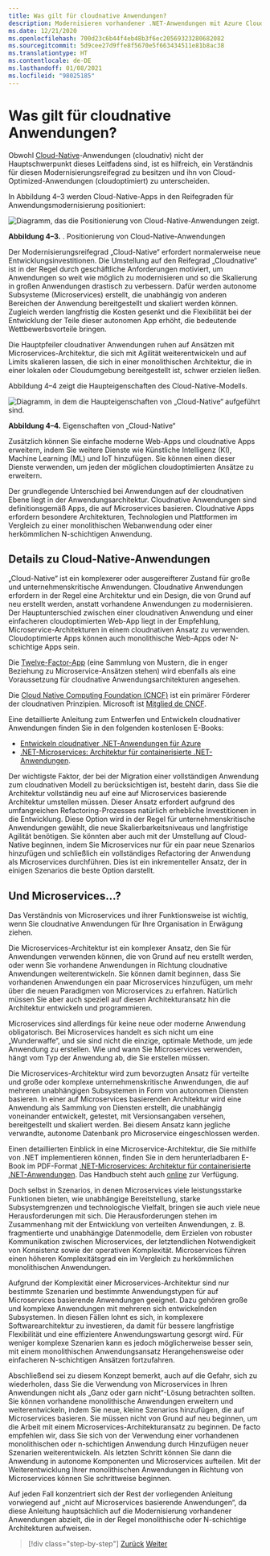 ```yaml
---
title: Was gilt für cloudnative Anwendungen?
description: Modernisieren vorhandener .NET-Anwendungen mit Azure Cloud und Windows-Containern | Was gilt für cloudnative Anwendungen?
ms.date: 12/21/2020
ms.openlocfilehash: 700d23c6b44f4eb48b3f6ec20569323280682082
ms.sourcegitcommit: 5d9cee27d9ffe8f5670e5f663434511e81b8ac38
ms.translationtype: HT
ms.contentlocale: de-DE
ms.lasthandoff: 01/08/2021
ms.locfileid: "98025185"
---
```

# <a name="what-about-cloud-native-applications"></a>Was gilt für cloudnative Anwendungen?

Obwohl [Cloud-Native](https://azure.microsoft.com/overview/cloudnative/)-Anwendungen (cloudnativ) nicht der Hauptschwerpunkt dieses Leitfadens sind, ist es hilfreich, ein Verständnis für diesen Modernisierungsreifegrad zu besitzen und ihn von Cloud-Optimized-Anwendungen (cloudoptimiert) zu unterscheiden.

In Abbildung 4–3 werden Cloud-Native-Apps in den Reifegraden für Anwendungsmodernisierung positioniert:

![Diagramm, das die Positionierung von Cloud-Native-Anwendungen zeigt.](./media/what-about-cloud-native-applications/positioning-cloud-native-applications.png)

**Abbildung 4–3.** . Positionierung von Cloud-Native-Anwendungen

Der Modernisierungsreifegrad „Cloud-Native“ erfordert normalerweise neue Entwicklungsinvestitionen. Die Umstellung auf den Reifegrad „Cloudnative“ ist in der Regel durch geschäftliche Anforderungen motiviert, um Anwendungen so weit wie möglich zu modernisieren und so die Skalierung in großen Anwendungen drastisch zu verbessern. Dafür werden autonome Subsysteme (Microservices) erstellt, die unabhängig von anderen Bereichen der Anwendung bereitgestellt und skaliert werden können. Zugleich werden langfristig die Kosten gesenkt und die Flexibilität bei der Entwicklung der Teile dieser autonomen App erhöht, die bedeutende Wettbewerbsvorteile bringen.

Die Hauptpfeiler cloudnativer Anwendungen ruhen auf Ansätzen mit Microservices-Architektur, die sich mit Agilität weiterentwickeln und auf Limits skalieren lassen, die sich in einer monolithischen Architektur, die in einer lokalen oder Cloudumgebung bereitgestellt ist, schwer erzielen ließen.

Abbildung 4–4 zeigt die Haupteigenschaften des Cloud-Native-Modells.

![Diagramm, in dem die Haupteigenschaften von „Cloud-Native“ aufgeführt sind.](./media/what-about-cloud-native-applications/cloud-native-characteristics.png)

**Abbildung 4–4.** Eigenschaften von „Cloud-Native“

Zusätzlich können Sie einfache moderne Web-Apps und cloudnative Apps erweitern, indem Sie weitere Dienste wie Künstliche Intelligenz (KI), Machine Learning (ML) und IoT hinzufügen. Sie können einen dieser Dienste verwenden, um jeden der möglichen cloudoptimierten Ansätze zu erweitern.

Der grundlegende Unterschied bei Anwendungen auf der cloudnativen Ebene liegt in der Anwendungsarchitektur. Cloudnative Anwendungen sind definitionsgemäß Apps, die auf Microservices basieren. Cloudnative Apps erfordern besondere Architekturen, Technologien und Plattformen im Vergleich zu einer monolithischen Webanwendung oder einer herkömmlichen N-schichtigen Anwendung.

## <a name="cloud-native-applications-details"></a>Details zu Cloud-Native-Anwendungen

„Cloud-Native“ ist ein komplexerer oder ausgereifterer Zustand für große und unternehmenskritische Anwendungen. Cloudnative Anwendungen erfordern in der Regel eine Architektur und ein Design, die von Grund auf neu erstellt werden, anstatt vorhandene Anwendungen zu modernisieren. Der Hauptunterschied zwischen einer cloudnativen Anwendung und einer einfacheren cloudoptimierten Web-App liegt in der Empfehlung, Microservice-Architekturen in einem cloudnativen Ansatz zu verwenden. Cloudoptimierte Apps können auch monolithische Web-Apps oder N-schichtige Apps sein.

Die [Twelve-Factor-App](https://12factor.net/) (eine Sammlung von Mustern, die in enger Beziehung zu Microservice-Ansätzen stehen) wird ebenfalls als eine Voraussetzung für cloudnative Anwendungsarchitekturen angesehen.

Die [Cloud Native Computing Foundation (CNCF)](https://www.cncf.io/) ist ein primärer Förderer der cloudnativen Prinzipien. Microsoft ist [Mitglied de CNCF](https://azure.microsoft.com/blog/announcing-cncf/).

Eine detaillierte Anleitung zum Entwerfen und Entwickeln cloudnativer Anwendungen finden Sie in den folgenden kostenlosen E-Books:

* [Entwickeln cloudnativer .NET-Anwendungen für Azure](../../cloud-native/introduction.md)
* [.NET-Microservices: Architektur für containerisierte .NET-Anwendungen](../../microservices/index.md).

Der wichtigste Faktor, der bei der Migration einer vollständigen Anwendung zum cloudnativen Modell zu berücksichtigen ist, besteht darin, dass Sie die Architektur vollständig neu auf eine auf Microservices basierende Architektur umstellen müssen. Dieser Ansatz erfordert aufgrund des umfangreichen Refactoring-Prozesses natürlich erhebliche Investitionen in die Entwicklung. Diese Option wird in der Regel für unternehmenskritische Anwendungen gewählt, die neue Skalierbarkeitsniveaus und langfristige Agilität benötigen. Sie könnten aber auch mit der Umstellung auf Cloud-Native beginnen, indem Sie Microservices nur für ein paar neue Szenarios hinzufügen und schließlich ein vollständiges Refactoring der Anwendung als Microservices durchführen. Dies ist ein inkrementeller Ansatz, der in einigen Szenarios die beste Option darstellt.

## <a name="what-about-microservices"></a>Und Microservices...?

Das Verständnis von Microservices und ihrer Funktionsweise ist wichtig, wenn Sie cloudnative Anwendungen für Ihre Organisation in Erwägung ziehen.

Die Microservices-Architektur ist ein komplexer Ansatz, den Sie für Anwendungen verwenden können, die von Grund auf neu erstellt werden, oder wenn Sie vorhandene Anwendungen in Richtung cloudnative Anwendungen weiterentwickeln. Sie können damit beginnen, dass Sie vorhandenen Anwendungen ein paar Microservices hinzufügen, um mehr über die neuen Paradigmen von Microservices zu erfahren. Natürlich müssen Sie aber auch speziell auf diesen Architekturansatz hin die Architektur entwickeln und programmieren.

Microservices sind allerdings für keine neue oder moderne Anwendung obligatorisch. Bei Microservices handelt es sich nicht um eine „Wunderwaffe“, und sie sind nicht die einzige, optimale Methode, um jede Anwendung zu erstellen. Wie und wann Sie Microservices verwenden, hängt vom Typ der Anwendung ab, die Sie erstellen müssen.

Die Microservices-Architektur wird zum bevorzugten Ansatz für verteilte und große oder komplexe unternehmenskritische Anwendungen, die auf mehreren unabhängigen Subsystemen in Form von autonomen Diensten basieren. In einer auf Microservices basierenden Architektur wird eine Anwendung als Sammlung von Diensten erstellt, die unabhängig voneinander entwickelt, getestet, mit Versionsangaben versehen, bereitgestellt und skaliert werden. Bei diesem Ansatz kann jegliche verwandte, autonome Datenbank pro Microservice eingeschlossen werden.

Einen detaillierten Einblick in eine Microservice-Architektur, die Sie mithilfe von .NET implementieren können, finden Sie in dem herunterladbaren E-Book im PDF-Format [.NET-Microservices: Architektur für containerisierte .NET-Anwendungen](https://aka.ms/microservicesebook). Das Handbuch steht auch [online](../../microservices/index.md) zur Verfügung.

Doch selbst in Szenarios, in denen Microservices viele leistungsstarke Funktionen bieten, wie unabhängige Bereitstellung, starke Subsystemgrenzen und technologische Vielfalt, bringen sie auch viele neue Herausforderungen mit sich. Die Herausforderungen stehen im Zusammenhang mit der Entwicklung von verteilten Anwendungen, z. B. fragmentierte und unabhängige Datenmodelle, dem Erzielen von robuster Kommunikation zwischen Microservices, der letztendlichen Notwendigkeit von Konsistenz sowie der operativen Komplexität. Microservices führen einen höheren Komplexitätsgrad ein im Vergleich zu herkömmlichen monolithischen Anwendungen.

Aufgrund der Komplexität einer Microservices-Architektur sind nur bestimmte Szenarien und bestimmte Anwendungstypen für auf Microservices basierende Anwendungen geeignet. Dazu gehören große und komplexe Anwendungen mit mehreren sich entwickelnden Subsystemen. In diesen Fällen lohnt es sich, in komplexere Softwarearchitektur zu investieren, da damit für bessere langfristige Flexibilität und eine effizientere Anwendungswartung gesorgt wird. Für weniger komplexe Szenarien kann es jedoch möglicherweise besser sein, mit einem monolithischen Anwendungsansatz Herangehensweise oder einfacheren N-schichtigen Ansätzen fortzufahren.

Abschließend sei zu diesem Konzept bemerkt, auch auf die Gefahr, sich zu wiederholen, dass Sie die Verwendung von Microservices in Ihren Anwendungen nicht als „Ganz oder garn nicht“-Lösung betrachten sollten. Sie können vorhandene monolithische Anwendungen erweitern und weiterentwickeln, indem Sie neue, kleine Szenarios hinzufügen, die auf Microservices basieren. Sie müssen nicht von Grund auf neu beginnen, um die Arbeit mit einem Microservices-Architekturansatz zu beginnen. De facto empfehlen wir, dass Sie sich von der Verwendung einer vorhandenen monolithischen oder n-schichtigen Anwendung durch Hinzufügen neuer Szenarien weiterentwickeln. Als letzten Schritt können Sie dann die Anwendung in autonome Komponenten und Microservices aufteilen. Mit der Weiterentwicklung Ihrer monolithischen Anwendungen in Richtung von Microservices können Sie schrittweise beginnen.

Auf jeden Fall konzentriert sich der Rest der vorliegenden Anleitung vorwiegend auf „nicht auf Microservices basierende Anwendungen“, da diese Anleitung hauptsächlich auf die Modernisierung vorhandener Anwendungen abzielt, die in der Regel monolithische oder N-schichtige Architekturen aufweisen.

> [!div class="step-by-step"]
> [Zurück](microsoft-technologies-in-cloud-optimized-applications.md)
> [Weiter](deploy-existing-net-apps-as-windows-containers.md)
